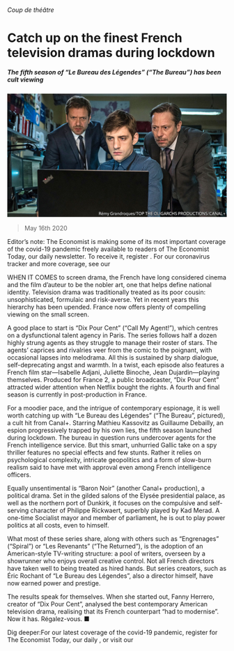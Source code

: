 ###### Coup de théâtre

# Catch up on the finest French television dramas during lockdown 

##### The fifth season of “Le Bureau des Légendes” (“The Bureau”) has been cult viewing 

![image](images/20200516_BKP006_0.jpg) 

> May 16th 2020 

Editor’s note: The Economist is making some of its most important coverage of the covid-19 pandemic freely available to readers of The Economist Today, our daily newsletter. To receive it, register . For our coronavirus tracker and more coverage, see our 

WHEN IT COMES to screen drama, the French have long considered cinema and the film d’auteur to be the nobler art, one that helps define national identity. Television drama was traditionally treated as its poor cousin: unsophisticated, formulaic and risk-averse. Yet in recent years this hierarchy has been upended. France now offers plenty of compelling viewing on the small screen.

A good place to start is “Dix Pour Cent” (“Call My Agent!”), which centres on a dysfunctional talent agency in Paris. The series follows half a dozen highly strung agents as they struggle to manage their roster of stars. The agents’ caprices and rivalries veer from the comic to the poignant, with occasional lapses into melodrama. All this is sustained by sharp dialogue, self-deprecating angst and warmth. In a twist, each episode also features a French film star—Isabelle Adjani, Juliette Binoche, Jean Dujardin—playing themselves. Produced for France 2, a public broadcaster, “Dix Pour Cent” attracted wider attention when Netflix bought the rights. A fourth and final season is currently in post-production in France.


For a moodier pace, and the intrigue of contemporary espionage, it is well worth catching up with “Le Bureau des Légendes” (“The Bureau”, pictured), a cult hit from Canal+. Starring Mathieu Kassovitz as Guillaume Debailly, an espion progressively trapped by his own lies, the fifth season launched during lockdown. The bureau in question runs undercover agents for the French intelligence service. But this smart, unhurried Gallic take on a spy thriller features no special effects and few stunts. Rather it relies on psychological complexity, intricate geopolitics and a form of slow-burn realism said to have met with approval even among French intelligence officers.

Equally unsentimental is “Baron Noir” (another Canal+ production), a political drama. Set in the gilded salons of the Elysée presidential palace, as well as the northern port of Dunkirk, it focuses on the compulsive and self-serving character of Philippe Rickwaert, superbly played by Kad Merad. A one-time Socialist mayor and member of parliament, he is out to play power politics at all costs, even to himself.

What most of these series share, along with others such as “Engrenages” (“Spiral”) or “Les Revenants” (“The Returned”), is the adoption of an American-style TV-writing structure: a pool of writers, overseen by a showrunner who enjoys overall creative control. Not all French directors have taken well to being treated as hired hands. But series creators, such as Éric Rochant of “Le Bureau des Légendes”, also a director himself, have now earned power and prestige.

The results speak for themselves. When she started out, Fanny Herrero, creator of “Dix Pour Cent”, analysed the best contemporary American television drama, realising that its French counterpart “had to modernise”. Now it has. Régalez-vous. ■

Dig deeper:For our latest coverage of the covid-19 pandemic, register for The Economist Today, our daily , or visit our 

